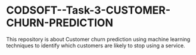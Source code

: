 # CODSOFT--Task-3-CUSTOMER-CHURN-PREDICTION
This repository is about Customer churn prediction using machine learning techniques to identify which customers are likely to stop using a service.
